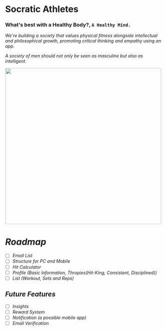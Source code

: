 # Socratic Athletes
<!-- Rizal's Athletes or José's Athletes -->
### What's best with a Healthy Body?, `A Healthy Mind.`

<i>We're building a society that values physical fitness alongside intellectual and philosophical growth, promoting critical thinking and empathy using an app.<i>

<i>A society of men should not only be seen as masculine but also as intelligent.<i>

<img align="center" width="500" src="https://github.com/ViktorLuna/Laravuesitory/assets/150304387/8137f235-7c7c-498c-95e5-8608a40e0657"/>

# Roadmap
- [ ] Email List
- [ ] Structure for PC and Mobile
- [ ] Hit Calculator
- [ ] Profile (Basic Information, Thropies(Hit-King, Consistent, Disciplined))
- [ ] List (Workout, Sets and Reps)

## Future Features
- [ ] Insights
- [ ] Reward System
- [ ] Notification (a possible mobile app)
- [ ] Email Verification
